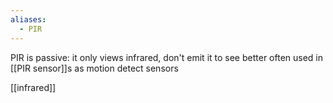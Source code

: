 ```yaml
---
aliases:
  - PIR
---
```

PIR is passive: it only views infrared, don't emit it to see better
often used in [[PIR sensor]]s as motion detect sensors

[[infrared]]
